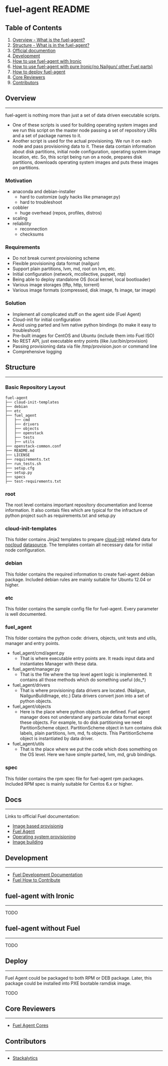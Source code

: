 fuel-agent README
=================

## Table of Contents

1. [Overview - What is the fuel-agent?](#overview)
2. [Structure - What is in the fuel-agent?](#structure)
3. [Official documention](#docs)
4. [Development](#development)
5. [How to use fuel-agent with Ironic](#fuel-agent-with-ironic)
6. [How to use fuel-agent with pure Ironic(no Nailgun/ other Fuel parts)](#fuel-agent-wo-fuel)
7. [How to deploy fuel-agent](#deploy)
8. [Core Reviewers](#core-reviewers)
9. [Contributors](#contributors)

## Overview
-----------

fuel-agent is nothing more than just a set of data driven executable
scripts.
- One of these scripts is used for building operating system images and we run
this script on the master node passing a set of repository URIs and a set of
package names to it.
- Another script is used for the actual provisioning. We run it on each node
and pass provisioning data to it. These data contain information about disk
partitions, initial node configuration, operating system image location, etc.
So, this script being run on a node, prepares disk partitions, downloads
operating system images and puts these images on partitions.

### Motivation
- anaconda and debian-installer
    * hard to customize (ugly hacks like pmanager.py)
    * hard to troubleshoot
- cobbler
    * huge overhead (repos, profiles, distros)
- scaling
- reliability
    * reconnection
    * checksums

### Requirements
- Do not break current provisioning scheme
- Flexible provisioning data format (nailgun)
- Support plain partitions, lvm, md, root on lvm, etc.
- Initial configuration (network, mcollective, puppet, ntp)
- Being able to deploy standalone OS (local kernel, local bootloader)
- Various image storages (tftp, http, torrent)
- Various image formats (compressed, disk image, fs image, tar image)

### Solution
- Implement all complicated stuff on the agent side (Fuel Agent)
- Cloud-init for initial configuration
- Avoid using parted and lvm native python bindings (to make it easy to
  troubleshoot)
- Pre-built images for CentOS and Ubuntu (include them into Fuel ISO)
- No REST API, just executable entry points (like /usr/bin/provision)
- Passing provisioning data via file /tmp/provision.json or command line
- Comprehensive logging


## Structure
------------

### Basic Repository Layout

```
fuel-agent
├── cloud-init-templates
├── debian
├── etc
├── fuel_agent
│   ├── cmd
│   ├── drivers
│   ├── objects
│   ├── openstack
│   ├── tests
│   ├── utils
├── openstack-common.conf
├── README.md
├── LICENSE
├── requirements.txt
├── run_tests.sh
├── setup.cfg
├── setup.py
├── specs
├── test-requirements.txt
```

### root

The root level contains important repository documentation and license information.
It also contais files which are typical for the infracture of python project such
as requirements.txt and setup.py

### cloud-init-templates

This folder contains Jinja2 templates to prepare [cloud-init](https://cloudinit.readthedocs.org/en/latest/) related data for [nocloud](http://cloudinit.readthedocs.org/en/latest/topics/datasources.html#no-cloud) [datasource](http://cloudinit.readthedocs.org/en/latest/topics/datasources.html#what-is-a-datasource).
The templates contain all necessary data for initial node configuration.

### debian

This folder contains the required information to create fuel-agent debian package.
Included debian rules are mainly suitable for Ubuntu 12.04 or higher.

### etc

This folder contains the sample config file for fuel-agent. Every parameter is well documented.

### fuel_agent

This folder contains the python code: drivers, objects, unit tests and utils, manager and entry points.

- fuel_agent/cmd/agent.py
    * That is where executable entry points are. It reads input data and
      instantiates Manager with these data.
- fuel_agent/manager.py
    * That is the file where the top level agent logic is implemented.
      It contains all those methods which do something useful (do_*)
- fuel_agent/drivers
    * That is where provisioning data drivers are located.
      (Nailgun, NailgunBuildImage, etc.)
      Data drivers convert json into a set of python objects.
- fuel_agent/objects
    * Here is the place where python objects are defined. Fuel agent manager
      does not understand any particular data format except these objects.
      For example, to do disk partitioning we need PartitionScheme object.
      PartitionScheme object in turn contains disk labels, plain partitions,
      lvm, md, fs objects. This PartitionScheme object is instantiated by data
      driver.
- fuel_agent/utils
    * That is the place where we put the code which does something on the OS
      level. Here we have simple parted, lvm, md, grub bindings.

### spec

This folder contains the rpm spec file for fuel-agent rpm packages.
Included RPM spec is mainly suitable for Centos 6.x or higher.


## Docs
-------

Links to official Fuel documentation:

* [Image based provisionig](https://docs.mirantis.com/openstack/fuel/fuel-master/reference-architecture.html#image-based-provisioning)
* [Fuel Agent](https://docs.mirantis.com/openstack/fuel/fuel-master/reference-architecture.html#fuel-agent)
* [Operating system provisioning](https://docs.mirantis.com/openstack/fuel/fuel-master/reference-architecture.html#operating-system-provisioning)
* [Image building](https://docs.mirantis.com/openstack/fuel/fuel-master/reference-architecture.html#image-building)


## Development
--------------

* [Fuel Development Documentation](https://docs.fuel-infra.org/fuel-dev/)
* [Fuel How to Contribute](https://wiki.openstack.org/wiki/Fuel/How_to_contribute)


## fuel-agent with Ironic
-------------------------

TODO


## fuel-agent without Fuel
--------------------------

TODO


## Deploy
---------

Fuel Agent could be packaged to both RPM or DEB package.
Later, this package could be installed into PXE bootable ramdisk image.

TODO


## Core Reviewers
-----------------

* [Fuel Agent Cores](https://review.openstack.org/#/admin/groups/995,members)


## Contributors
---------------

* [Stackalytics](http://stackalytics.com/?release=all&project_type=all&module=fuel-agent&metric=commits)
